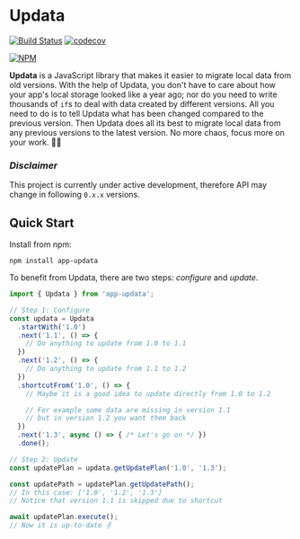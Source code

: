 # Updata

[![Build Status](https://travis-ci.com/liuxh0/app-updata.svg?branch=develop)](https://travis-ci.com/liuxh0/app-updata)
[![codecov](https://codecov.io/gh/liuxh0/app-updata/branch/develop/graph/badge.svg)](https://codecov.io/gh/liuxh0/app-updata)

[![NPM](https://nodei.co/npm/app-updata.png?compact=true)](https://nodei.co/npm/app-updata/)

**Updata** is a JavaScript library that makes it easier to migrate local data from old versions. With the help of Updata, you don't have to care about how your app's local storage looked like a year ago; nor do you need to write thousands of `if`s to deal with data created by different versions. All you need to do is to tell Updata what has been changed compared to the previous version. Then Updata does all its best to migrate local data from any previous versions to the latest version. No more chaos, focus more on your work. 👨‍💻

### *Disclaimer*

This project is currently under active development, therefore API may change in following `0.x.x` versions.

<!-- TODO -->
<!-- # Why do I need this? -->

## Quick Start

Install from npm:

```
npm install app-updata
```
To benefit from Updata, there are two steps: *configure* and *update*.

```typescript
import { Updata } from 'app-updata';

// Step 1: Configure
const updata = Updata
  .startWith('1.0')
  .next('1.1', () => {
    // Do anything to update from 1.0 to 1.1
  })
  .next('1.2', () => {
    // Do anything to update from 1.1 to 1.2
  })
  .shortcutFrom('1.0', () => {
    // Maybe it is a good idea to update directly from 1.0 to 1.2

    // For example some data are missing in version 1.1
    // but in version 1.2 you want them back
  })
  .next('1.3', async () => { /* Let's go on */ })
  .done();

// Step 2: Update
const updatePlan = updata.getUpdatePlan('1.0', '1.3');

const updatePath = updatePlan.getUpdatePath();
// In this case: ['1.0', '1.2', '1.3']
// Notice that version 1.1 is skipped due to shortcut

await updatePlan.execute();
// Now it is up-to-date ✌️
```
